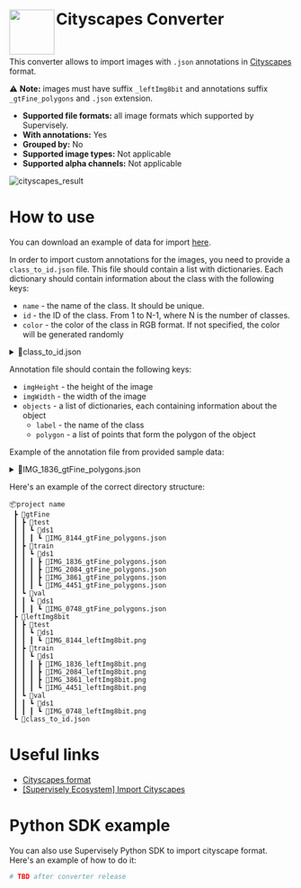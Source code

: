 <h1 align="left" style="border-bottom: 0"> <img align="left" src="https://github.com/supervisely-ecosystem/import-wizard-docs/assets/48913536/8c27c4ef-9e60-48cc-9797-57872283f9ac" width="80"> Cityscapes Converter </h1>

<br>

This converter allows to import images with `.json` annotations in [Cityscapes](https://github.com/mcordts/cityscapesScripts) format.

⚠️ **Note:** images must have suffix `_leftImg8bit` and annotations suffix `_gtFine_polygons` and `.json` extension.

* **Supported file formats:** all image formats which supported by Supervisely.
* **With annotations:** Yes
* **Grouped by:** No
* **Supported image types:** Not applicable
* **Supported alpha channels:** Not applicable

![cityscapes_result](https://github.com/supervisely-ecosystem/import-wizard-docs/assets/48913536/70b2704b-d986-42e8-88f7-0d150b5cfec0)

# How to use
You can download an example of data for import [here](https://github.com/supervisely-ecosystem/import-wizard-docs/files/14908276/sample_cityscapes.zip).<br>

In order to import custom annotations for the images, you need to provide a `class_to_id.json` file.
This file should contain a list with dictionaries.
Each dictionary should contain information about the class with the following keys:
* `name` - the name of the class. It should be unique.
* `id` - the ID of the class. From 1 to N-1, where N is the number of classes.
* `color` - the color of the class in RGB format. If not specified, the color will be generated randomly

<details>
    <summary>📜class_to_id.json</summary>

```json
[
    {
        "name": "kiwi",
        "id": 1,
        "color": [255, 0, 0]
    },
    {
        "name": "lemon",
        "id": 2,
        "color": [81, 198, 170]
    }
]
```

</details>

Annotation file should contain the following keys:

* `imgHeight` - the height of the image
* `imgWidth` - the width of the image
* `objects` - a list of dictionaries, each containing information about the object
    * `label` - the name of the class
    * `polygon` - a list of points that form the polygon of the object

Example of the annotation file from provided sample data:

<details>
    <summary>📜IMG_1836_gtFine_polygons.json</summary>

```json
{
    "imgHeight": 800,
    "imgWidth": 1067,
    "objects": [
        {
            "label": "lemon",
            "polygon": [
                [772, 421],
                [771, 422],
                ...
                [785, 422],
                [784, 421]
            ]
        },
        {
            "label": "kiwi",
            "polygon": [
                [637, 122],
                [636, 123],
                ...
                [645, 123],
                [644, 122]
            ]
        },
        {
            "label": "kiwi",
            "polygon": [
                [543, 539],
                [542, 540],
                ...
                [548, 540],
                [547, 539]
            ]
        }
    ]
}
```

</details>

Here's an example of the correct directory structure:

```text
📦project name
 ┣ 📂gtFine
 ┃ ┣ 📂test
 ┃ ┃ ┗ 📂ds1
 ┃ ┃ ┃ ┗ 📜IMG_8144_gtFine_polygons.json
 ┃ ┣ 📂train
 ┃ ┃ ┗ 📂ds1
 ┃ ┃ ┃ ┣ 📜IMG_1836_gtFine_polygons.json
 ┃ ┃ ┃ ┣ 📜IMG_2084_gtFine_polygons.json
 ┃ ┃ ┃ ┣ 📜IMG_3861_gtFine_polygons.json
 ┃ ┃ ┃ ┗ 📜IMG_4451_gtFine_polygons.json
 ┃ ┗ 📂val
 ┃ ┃ ┗ 📂ds1
 ┃ ┃ ┃ ┗ 📜IMG_0748_gtFine_polygons.json
 ┣ 📂leftImg8bit
 ┃ ┣ 📂test
 ┃ ┃ ┗ 📂ds1
 ┃ ┃ ┃ ┗ 📜IMG_8144_leftImg8bit.png
 ┃ ┣ 📂train
 ┃ ┃ ┗ 📂ds1
 ┃ ┃ ┃ ┣ 📜IMG_1836_leftImg8bit.png
 ┃ ┃ ┃ ┣ 📜IMG_2084_leftImg8bit.png
 ┃ ┃ ┃ ┣ 📜IMG_3861_leftImg8bit.png
 ┃ ┃ ┃ ┗ 📜IMG_4451_leftImg8bit.png
 ┃ ┗ 📂val
 ┃ ┃ ┗ 📂ds1
 ┃ ┃ ┃ ┗ 📜IMG_0748_leftImg8bit.png
 ┗ 📜class_to_id.json
```

# Useful links
- [Cityscapes format](https://github.com/mcordts/cityscapesScripts)
- [[Supervisely Ecosystem] Import Cityscapes](https://ecosystem.supervisely.com/apps/import-cityscapes)

# Python SDK example

You can also use Supervisely Python SDK to import cityscape format. Here's an example of how to do it:

```python
# TBD after converter release
```
